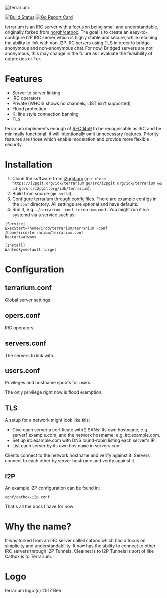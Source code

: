 ![terrarium](doc/terrarium-with-text.png)

[![Build
Status](https://travis-ci.org/eyedeekay/terrarium.svg)](https://travis-ci.org/eyedeekay/terrarium)
[![Go Report
Card](https://goreportcard.com/badge/i2pgit.org/idk/terrarium)](https://goreportcard.com/report/i2pgit.org/idk/terrarium)

terrarium is an IRC server with a focus on being small and understandable,
originally forked from [horgh/catbox](https://github.com/horgh/catbox). The
goal is to create an easy-to-configure I2P IRC server which is highly stable
and secure, while retaining the ability to link with non-I2P IRC servers using
TLS in order to bridge anonymous and non-anonymous chat. For now, Bridged
servers are not anonymous, this may change in the future as I evaluate the
feasibility of outproxies or Tor.


# Features
* Server to server linking
* IRC operators
* Private (WHOIS shows no channels, LIST isn't supported)
* Flood protection
* K: line style connection banning
* TLS

terrarium implements enough of [RFC 1459](https://tools.ietf.org/html/rfc1459)
to be recognisable as IRC and be minimally functional. It will intentionally
omit unnecessary features. Priority features are those which enable moderation
and provide more flexible security.


# Installation
1. Clone the software from [i2pgit.org](https://i2pgit.org/idk/terrarium)
   (`git clone https://i2pgit.org/idk/terrarium go/src/i2pgit.org/idk/terrarium && cd go/src/i2pgit.org/idk/terrarium`).
2. Build from source
   (`go build`).
3. Configure terrarium through config files. There are example configs in the
   `conf` directory. All settings are optional and have defaults.
4. Run it, e.g. `./terrarium -conf terrarium.conf`. You might run it via systemd
   via a service such as:

```
[Service]
ExecStart=/home/ircd/terrarium/terrarium -conf /home/ircd/terrarium/terrarium.conf
Restart=always

[Install]
WantedBy=default.target
```


# Configuration

## terrarium.conf
Global server settings.


## opers.conf
IRC operators.


## servers.conf
The servers to link with.


## users.conf
Privileges and hostname spoofs for users.

The only privilege right now is flood exemption.


## TLS
A setup for a network might look like this:

* Give each server a certificate with 2 SANs: Its own hostname, e.g.
  server1.example.com, and the network hostname, e.g. irc.example.com.
* Set up irc.example.com with DNS round-robin listing each server's IP.
* List each server by its own hostname in servers.conf.

Clients connect to the network hostname and verify against it. Servers
connect to each other by server hostname and verify against it.


## I2P
An example I2P configuration can be found in:

`conf/catbox-i2p.conf`

That's all the docs I have for now

# Why the name?
It was forked from an IRC server called catbox which had a focus on simplicity
and understandability. It now has the ability to connect to other IRC servers
through I2P Tunnels. Clearnet is to I2P Tunnels is sort of like Catbox is to
Terrarium.


# Logo
terrarium logo (c) 2017 Bee
